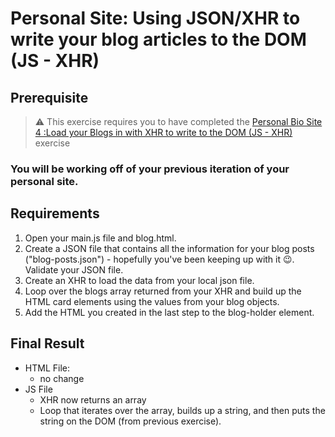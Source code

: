 # Personal Site: Using JSON/XHR to write your blog articles to the DOM (JS - XHR)

## Prerequisite

> :warning: This exercise requires you to have completed the [Personal Bio Site 4 :Load your Blogs in with XHR to write to the DOM (JS - XHR)
](personal-bio-site-4.md) exercise

### You will be working off of your previous iteration of your personal site.

## Requirements

1. Open your main.js file and blog.html.
1. Create a JSON file that contains all the information for your blog posts ("blog-posts.json") - hopefully you've been keeping up with it :wink:. Validate your JSON file.
1. Create an XHR to load the data from your local json file. 
1. Loop over the blogs array returned from your XHR and build up the HTML card elements using the values from your blog objects.
1. Add the HTML you created in the last step to the blog-holder element.

## Final Result
* HTML File: 
	* no change
* JS File
	* XHR now returns an array
	* Loop that iterates over the array, builds up a string, and then puts the string on the DOM (from previous exercise).
